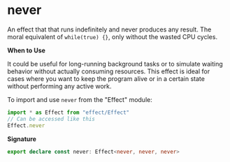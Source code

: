 # never

An effect that that runs indefinitely and never produces any result. The
moral equivalent of `while(true) {}`, only without the wasted CPU cycles.

**When to Use**

It could be useful for long-running background tasks or to simulate waiting
behavior without actually consuming resources. This effect is ideal for cases
where you want to keep the program alive or in a certain state without
performing any active work.

To import and use `never` from the "Effect" module:

```ts
import * as Effect from "effect/Effect"
// Can be accessed like this
Effect.never
```

**Signature**

```ts
export declare const never: Effect<never, never, never>
```
